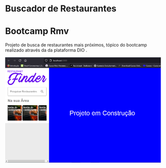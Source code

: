 <h1 textalign="center">Buscador de Restaurantes</h1>
<h1 textalign="center">Bootcamp Rmv</h1>
<p>Projeto de  busca de restaurantes  mais próximos, tópico do bootcamp realizado através  da
da plataforma  DIO .</p>
<img textalign="center" src="./image/print.png"></img>

